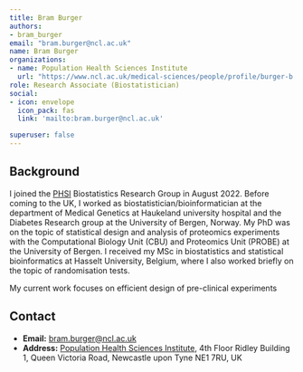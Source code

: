 ```yaml
---
title: Bram Burger
authors:
- bram_burger
email: "bram.burger@ncl.ac.uk"
name: Bram Burger
organizations:
- name: Population Health Sciences Institute
  url: "https://www.ncl.ac.uk/medical-sciences/people/profile/burger-b.html"
role: Research Associate (Biostatistician)
social:
- icon: envelope
  icon_pack: fas
  link: 'mailto:bram.burger@ncl.ac.uk'

superuser: false
---
```


## Background 

I joined the [PHSI](https://www.ncl.ac.uk/medical-sciences/research/institutes/population-health/) Biostatistics Research Group in August 2022.
Before coming to the UK, I worked as biostatistician/bioinformatician at the department of Medical Genetics  at Haukeland university hospital and the Diabetes Research group at the University of Bergen, Norway. My PhD was on the topic of statistical design and analysis of proteomics experiments with the Computational Biology Unit (CBU) and Proteomics Unit (PROBE) at the University of Bergen. I received my MSc in biostatistics and statistical bioinformatics at Hasselt University, Belgium, where I also worked briefly on the topic of randomisation tests.

My current work focuses on efficient design of pre-clinical experiments 


## Contact
- __Email:__ [bram.burger@ncl.ac.uk](mailto:bram.burger@ncl.ac.uk)
- __Address:__ [Population Health Sciences Institute](https://www.ncl.ac.uk/medical-sciences/research/institutes/population-health/), 4th Floor Ridley Building 1, Queen Victoria Road, Newcastle upon Tyne NE1 7RU, UK


